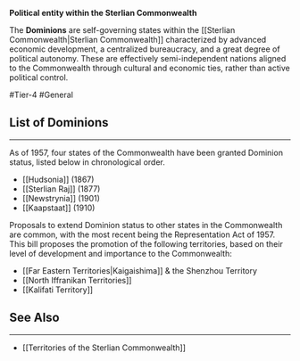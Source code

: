 **Political entity within the Sterlian Commonwealth**

The **Dominions** are self-governing states within the [[Sterlian Commonwealth|Sterlian Commonwealth]] characterized by advanced economic development, a centralized bureaucracy, and a great degree of political autonomy. These are effectively semi-independent nations aligned to the Commonwealth through cultural and economic ties, rather than active political control.

#Tier-4 #General 
## List of Dominions
---
As of 1957, four states of the Commonwealth have been granted Dominion status, listed below in chronological order.

- [[Hudsonia]] (1867)
- [[Sterlian Raj]] (1877)
- [[Newstrynia]] (1901)
- [[Kaapstaat]] (1910)

Proposals to extend Dominion status to other states in the Commonwealth are common, with the most recent being the Representation Act of 1957. This bill proposes the promotion of the following territories, based on their level of development and importance to the Commonwealth:

- [[Far Eastern Territories|Kaigaishima]] & the Shenzhou Territory
- [[North Iffranikan Territories]]
- [[Kalifati Territory]]

## See Also
---
- [[Territories of the Sterlian Commonwealth]]